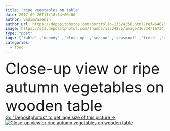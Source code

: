 ```yaml
---
title: 'ripe vegetables on table'
date: 2017-09-26T11:18:14+00:00
author: VadimVasenin
author_url: https://depositphotos.com/portfolio-13324256.html?ref=64678756
image: https://st3.depositphotos.com/thumbs/13324256/image/16734/167347260/api_thumb_450.jpg?forcejpeg=true
type: "post"
tags: ['table' ,'nobody' ,'close up' ,'season' ,'seasonal' ,'fresh' ,'rural' ,'autumn' ,'healthy' ,'natural' ,'raw' ,'food' ,'wooden' ,'cooking' ,'diet' ,'fall' ,'tasty' ,'meal' ,'ripe' ,'eating' ,'freshness' ,'rustic' ,'nutrition' ,'eggplant' ,'harvest' ,'vegetables' ,'agriculture' ,'organic' ,'garlic' ,'Dieting' ,'cabbage' ,'cloves' ,'beet' ,'beetroot' ,'unprocessed' ]
categories: 
  - food
---
```

<div aling="center">
            <font size="60"> Close-up view or ripe autumn vegetables on wooden table</font>   
</div>
<div>
    <a href='https://depositphotos.com/167347260/stock-photo-ripe-vegetables-on-table.html?ref=64678756' target=_blank > Go "Depositphotos" to get lage size of this picture ->
        <img href='https://depositphotos.com/167347260/stock-photo-ripe-vegetables-on-table.html?ref=64678756' src='https://st3.depositphotos.com/13324256/16734/i/950/depositphotos_167347260-stock-photo-ripe-vegetables-on-table.jpg?forcejpeg=true' alt='Close-up view or ripe autumn vegetables on wooden table' >
    </a>
</div>
